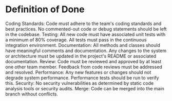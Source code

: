 # Definition of Done
Coding Standards:
Code must adhere to the team's coding standards and best practices.
No commented-out code or debug statements should be left in the codebase.
Testing:
All new code must have associated unit tests with a minimum of 80% coverage.
All tests must pass in the continuous integration environment.
Documentation:
All methods and classes should have meaningful comments and documentation.
Any changes to the system or architecture must be updated in the project's README or associated documentation.
Review:
Code must be reviewed and approved by at least one other team member.
Feedback from code reviews must be addressed and resolved.
Performance:
Any new features or changes should not degrade system performance. Performance tests should be run to verify this.
Security:
No security vulnerabilities as determined by static code analysis tools or security audits.
Merge:
Code can be merged into the main branch without conflicts.
